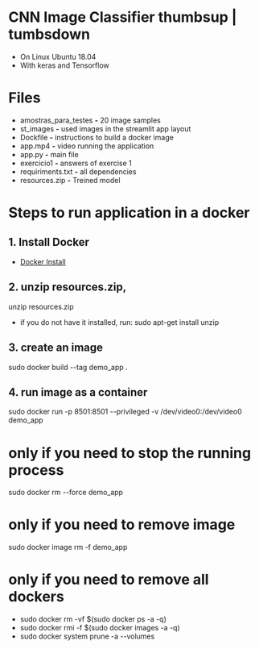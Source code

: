 # CNN Image Classifier thumbsup | tumbsdown
* On Linux Ubuntu 18.04
* With keras and Tensorflow

 
# Files
* amostras_para_testes <b>-</b> 20 image samples 
* st_images <b>-</b> used images in the streamlit app layout
* Dockfile <b>-</b> instructions to build a docker image
* app.mp4 <b>-</b> video running the application 
* app.py <b>-</b> main file
* exercicio1 <b>-</b> answers of exercise 1
* requiriments.txt <b>-</b> all dependencies
* resources.zip <b>-</b> Treined model

# Steps to run application in a docker

## 1. Install Docker

* [Docker Install](https://docs.docker.com/engine/install/ubuntu/)

## 2. unzip resources.zip, 
unzip resources.zip

* if you do not have it installed, run: sudo apt-get install unzip

## 3. create an image
sudo docker build --tag demo_app .

## 4. run image as a container
sudo docker run -p 8501:8501 --privileged -v /dev/video0:/dev/video0  demo_app

# only if you need to stop the running process
sudo docker rm --force demo_app

# only if you need to remove image
sudo docker image rm -f demo_app

# only if you need to remove all dockers
* sudo docker rm -vf $(sudo docker ps -a -q)
* sudo docker rmi -f $(sudo docker images -a -q)
* sudo docker system prune -a --volumes



